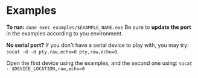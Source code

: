 # Examples
**To run:**
`dune exec examples/$EXAMPLE_NAME.exe`
Be sure to **update the port** in the examples according to you environment.

**No serial port?**
If you don't have a serial device to play with, you may try:
`socat -d -d pty,raw,echo=0 pty,raw,echo=0`.

Open the first device using the examples, and the second one using:
`socat - $DEVICE_LOCATION,raw,echo=0`
